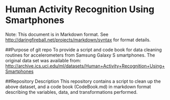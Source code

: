 # Human Activity Recognition Using Smartphones
Note: This document is in Markdown format. See <http://daringfireball.net/projects/markdown/syntax> for format details.

##Purpose of git repo
To provide a script and code book for data cleaning routines for accelerometers from Samsung Galaxy S smartphones. The original data set was available from: <http://archive.ics.uci.edu/ml/datasets/Human+Activity+Recognition+Using+Smartphones>

##Repository Description
This repository contains a script to clean up the above dataset, and a code book (CodeBook.md) in markdown format describing the variables, data, and transformations performed. 